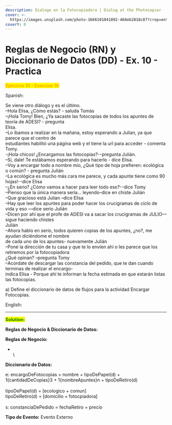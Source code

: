 ```yaml
---
description: Dialogo en la Fotocopiadora | Dialog at the Photocopier
cover: >-
  https://images.unsplash.com/photo-1666101041092-468eb2818c87?crop=entropy&cs=srgb&fm=jpg&ixid=M3wxOTcwMjR8MHwxfHNlYXJjaHwxfHxQaG90b2NvcGllcnxlbnwwfHx8fDE3NDUxNTQ5OTF8MA&ixlib=rb-4.0.3&q=85
coverY: 0
---
```


# Reglas de Negocio (RN) y Diccionario de Datos (DD) - Ex. 10 - Practica

<mark style="color:orange;">**Ejercicio 10 - Exercise 10**</mark>

Spanish:

Se viene otro diálogo y es el último.\
–Hola Elisa, ¿Cómo estás? - saluda Tomás\
–¡Hola Tomy! Bien, ¿Ya sacaste las fotocopias de todos los apuntes de teoría de ADESI? - pregunta\
Elisa.\
–Lo íbamos a realizar en la mañana, estoy esperando a Julian, ya que parece que el centro de\
estudiantes habilitó una página web y el tiene la url para acceder - comenta Tomy.\
-¡Hola chicos! ¿Encargamos las fotocopias?--pregunta Julián.\
–Si, dale! Te estábamos esperando para hacerlo - dice Elisa.\
–Voy a encargar todo a nombre mío, ¿Qué tipo de hoja prefieren: ecológica o común? - pregunta Julián\
–La ecológica es mucho más cara me parece, y cada apunte tiene como 90 hojas!--dice Elisa\
–¿En serio? ¿Cómo vamos a hacer para leer todo eso?--dice Tomy\
–Pienso que la única manera sería... leyendo–dice en chiste Julián\
–Que gracioso está Julian –dice Elisa\
–Hay que leer los apuntes para poder hacer los crucigramas de ciclo de vida y eso —dice serio Julián\
–Dicen por ahí que el profe de ADESI va a sacar los crucigramas de JULIO—sigue haciendo chistes\
Julián\
–Ahora hablo en serio, todos quieren copias de los apuntes, ¿no?, me ayudan diciéndome el nombre\
de cada uno de los apuntes- nuevamente Julián\
–Poné la dirección de tu casa y que te lo envíen ahí o les parece que los retiremos por la fotocopiadora\
¿Qué opinan? –pregunta Tomy\
–Acordate de descargar las constancia del pedido, que te dan cuando terminas de realizar el encargo-\
indica Elisa - Porque ahí te informan la fecha estimada en que estarán listas las fotocopias.

a) Define el diccionario de datos de flujos para la actividad Encargar Fotocopias.

English:



***

<mark style="color:green;">**Solution:**</mark>

**Reglas de Negocio & Diccionario de Datos:**



**Reglas de Negocio:**

* \
  \


**Diccionario de Datos:**

e: encargoDeFotocopias = nombre + tipoDePapel(d) + 1{cantidadDeCopias}3 + 1{nombreApuntes}n + tipoDeRetiro(d) \
\
tipoDePapel(d) = \[ecologico + comun]\
tipoDeRetiro(d) = \[domicilio + fotocpiadora]\
\
s: constanciaDePedido = fechaRetiro + precio&#x20;

**Tipo de Evento:** Evento Externo
